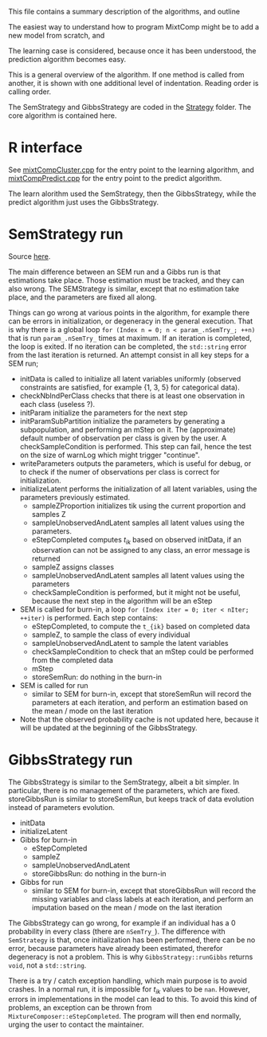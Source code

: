 This file contains a summary description of the algorithms, and outline

The easiest way to understand how to program MixtComp might be to add a new model from scratch, and

The learning case is considered, because once it has been understood, the prediction algorithm becomes easy.

This is a general overview of the algorithm. If one method is called from another, it is shown with one additional level of indentation. Reading order is calling order.

The SemStrategy and GibbsStrategy are coded in the [Strategy](./MixtComp/src/lib/Strategy) folder. The core algorithm is contained here.

# R interface

See [mixtCompCluster.cpp](./RMixtComp/src/mixtCompCluster.cpp) for the entry point to the learning algorithm, and [mixtCompPredict.cpp](./RMixtComp/src/mixtCompPredict.cpp) for the entry point to the predict algorithm.

The learn alorithm used the SemStrategy, then the GibbsStrategy, while the predict algorithm just uses the GibbsStrategy.

# SemStrategy run

Source [here](./MixtComp/src/lib/Strategy/SEMStrategy.cpp).

The main difference between an SEM run and a Gibbs run is that estimations take place. Those estimation must be tracked, and they can also wrong. The SEMStrategy is similar, except that no estimation take place, and the parameters are fixed all along.

Things can go wrong at various points in the algorithm, for example there can be errors in initialization, or degeneracy in the general execution. That is why there is a global loop `for (Index n = 0; n < param_.nSemTry_; ++n)` that is run `param_.nSemTry_` times at maximum. If an iteration is completed, the loop is exited. If no iteration can be completed, the `std::string` error from the last iteration is returned. An attempt consist in all key steps for a SEM run;

- initData is called to initialize all latent variables uniformly (observed constraints are satisfied, for example {1, 3, 5} for categorical data).
- checkNbIndPerClass checks that there is at least one observation in each class (useless ?).
- initParam initialize the parameters for the next step
- initParamSubPartition initialize the parameters by generating a subpopulation, and performing an mStep on it. The (approximate) default number of observation per class is given by the user. A checkSampleCondition is performed. This step can fail, hence the test on the size of warnLog which might trigger "continue".
- writeParameters outputs the parameters, which is useful for debug, or to check if the numer of observations per class is correct for initialization.
- initializeLatent performs the initialization of all latent variables, using the parameters previously estimated.
    - sampleZProportion initializes tik using the current proportion and samples Z 
    - sampleUnobservedAndLatent samples all latent values using the parameters.
    - eStepCompleted computes $t_{ik}$ based on observed initData, if an observation can not be assigned to any class, an error message is returned
    - sampleZ assigns classes
    - sampleUnobservedAndLatent samples all latent values using the parameters
    - checkSampleCondition is performed, but it might not be useful, because the next step in the algorithm will be an eStep
- SEM is called for burn-in, a loop `for (Index iter = 0; iter < nIter; ++iter)` is performed. Each step contains:
    - eStepCompleted, to compute the `t_{ik}` based on completed data
    - sampleZ, to sample the class of every individual
    - sampleUnobservedAndLatent to sample the latent variables
    - checkSampleCondition to check that an mStep could be performed from the completed data
    - mStep
    - storeSemRun: do nothing in the burn-in
- SEM is called for run
    - similar to SEM for burn-in, except that storeSemRun will record the parameters at each iteration, and perform an estimation based on the mean / mode on the last iteration
- Note that the observed probability cache is not updated here, because it will be updated at the beginning of the GibbsStrategy.

# GibbsStrategy run

The GibbsStrategy is similar to the SemStrategy, albeit a bit simpler. In particular, there is no management of the parameters, which are fixed. storeGibbsRun is similar to storeSemRun, but keeps track of data evolution instead of parameters evolution.

- initData
- initializeLatent
- Gibbs for burn-in
    - eStepCompleted
    - sampleZ
    - sampleUnobservedAndLatent
    - storeGibbsRun: do nothing in the burn-in
- Gibbs for run
    - similar to SEM for burn-in, except that storeGibbsRun will record the missing variables and class labels at each iteration, and perform an imputation based on the mean / mode on the last iteration

The GibbsStrategy can go wrong, for example if an individual has a 0 probability in every class (there are `nSemTry_`). The difference with `SemStrategy` is that, once initialization has been performed, there can be no error, because parameters have already been estimated, therefor degeneracy is not a problem. This is why `GibbsStrategy::runGibbs` returns `void`, not a `std::string`.

There is a try / catch exception handling, which main purpose is to avoid crashes. In a normal run, it is impossible for $t_{ik}$ values to be `nan`. However, errors in implementations in the model can lead to this. To avoid this kind of problems, an exception can be thrown from `MixtureComposer::eStepCompleted`. The program will then end normally, urging the user to contact the maintainer.
